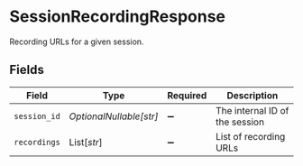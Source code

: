 # SessionRecordingResponse

Recording URLs for a given session.


## Fields

| Field                          | Type                           | Required                       | Description                    |
| ------------------------------ | ------------------------------ | ------------------------------ | ------------------------------ |
| `session_id`                   | *OptionalNullable[str]*        | :heavy_minus_sign:             | The internal ID of the session |
| `recordings`                   | List[*str*]                    | :heavy_minus_sign:             | List of recording URLs         |